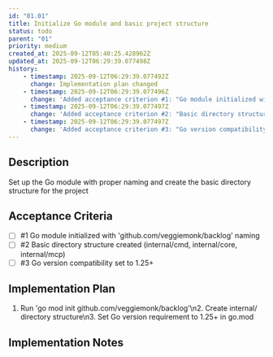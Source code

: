 ```yaml
---
id: "01.01"
title: Initialize Go module and basic project structure
status: todo
parent: "01"
priority: medium
created_at: 2025-09-12T05:40:25.428962Z
updated_at: 2025-09-12T06:29:39.077498Z
history:
    - timestamp: 2025-09-12T06:29:39.077492Z
      change: Implementation plan changed
    - timestamp: 2025-09-12T06:29:39.077496Z
      change: 'Added acceptance criterion #1: "Go module initialized with ''github.com/veggiemonk/backlog'' naming"'
    - timestamp: 2025-09-12T06:29:39.077497Z
      change: 'Added acceptance criterion #2: "Basic directory structure created (internal/cmd, internal/core, internal/mcp)"'
    - timestamp: 2025-09-12T06:29:39.077497Z
      change: 'Added acceptance criterion #3: "Go version compatibility set to 1.25+"'
---
```

## Description

Set up the Go module with proper naming and create the basic directory structure for the project

## Acceptance Criteria
<!-- AC:BEGIN -->

- [ ] #1 Go module initialized with 'github.com/veggiemonk/backlog' naming
- [ ] #2 Basic directory structure created (internal/cmd, internal/core, internal/mcp)
- [ ] #3 Go version compatibility set to 1.25+

<!-- AC:END -->

## Implementation Plan

1. Run 'go mod init github.com/veggiemonk/backlog'\n2. Create internal/ directory structure\n3. Set Go version requirement to 1.25+ in go.mod

## Implementation Notes


